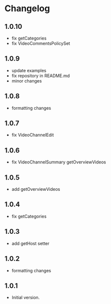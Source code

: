 # Changelog

## 1.0.10

- fix getCategories
- fix VideoCommentsPolicySet

## 1.0.9

- update examples
- fix repository in README.md
- minor changes

## 1.0.8

- formatting changes

## 1.0.7

- fix VideoChannelEdit

## 1.0.6

- fix VideoChannelSummary getOverviewVideos

## 1.0.5

- add getOverviewVideos

## 1.0.4

- fix getCategories

## 1.0.3

- add getHost setter

## 1.0.2

- formatting changes

## 1.0.1

- Initial version.